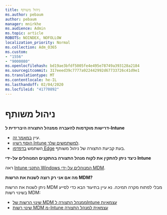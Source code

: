 ```yaml
---
title: ניהול משותף
ms.author: pebaum
author: pebaum
manager: mnirkhe
ms.audience: Admin
ms.topic: article
ROBOTS: NOINDEX, NOFOLLOW
localization_priority: Normal
ms.collection: Adm_O365
ms.custom:
- "1556"
- "9000080"
ms.openlocfilehash: bd19ae3bfdf5005fe4e495e78749a393128a2184
ms.sourcegitcommit: 317eeed39c7777a922442992d67733726c41d9e1
ms.translationtype: MT
ms.contentlocale: he-IL
ms.lasthandoff: 02/04/2020
ms.locfileid: "41770892"
---
```

# <a name="co-management"></a>ניהול משותף

**דרישות מוקדמות להעברה ממנהל התצורה היברידית ל-Intune**

- עיין [במאמר זה](https://docs.microsoft.com/configmgr/mdm/deploy-use/migrate-hybridmdm-to-intunesa).
- [הוסף רשיון Intune למשתמשים שלך](https://docs.microsoft.com/intune/licenses-assign).
- השתמש [בדפדפן Edge](https://www.microsoft.com/windows/microsoft-edge) בעת קביעת התצורה של ניהול משותף.

**כיצד ניתן להתקין את לקוח מנהל התצורה בהתקנים המנוהלים על-ידי Intune**

ראה [Intune התקני Windows המנוהלים על-ידי MDM](https://docs.microsoft.com/configmgr/core/clients/deploy/deploy-clients-to-windows-computers#bkmk_mdm).

**מה אם אני רק רוצה לשנות את הרשות MDM?**

ניתן לשנות את הרשות MDM מבלי לפתוח מקרה תמיכה. נא עיין בתיעוד הבא כדי לסייע בשינוי רשות MDM:

- [שינוי הרשות של MDM ממנהל התצורה לIntune עצמאיות](https://docs.microsoft.com/configmgr/mdm/deploy-use/migrate-change-mdm-authority)
- [שינוי רשות MDM מ-Intune עצמאית למנהל התצורה](https://docs.microsoft.com/configmgr/mdm/deploy-use/change-mdm-authority)
